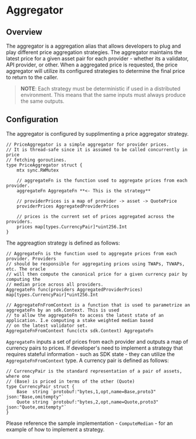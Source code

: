 # Aggregator

## Overview

The aggregator is a aggregation alias that allows developers to plug and play different price aggregation strategies. The aggregator maintains
the latest price for a given asset pair for each provider - whether its a validator, API provider, or other. When a aggregated price is requested,
the price aggregator will utilize its configured strategies to determine the final price to return to the caller.

> **NOTE**: Each strategy must be deterministic if used in a distributed environment. This means that the same inputs must always produce the same outputs.

## Configuration

The aggregator is configured by supplimenting a price aggregator strategy.

```golang
// PriceAggregator is a simple aggregator for provider prices.
// It is thread-safe since it is assumed to be called concurrently in price
// fetching goroutines.
type PriceAggregator struct {
	mtx sync.RWMutex

	// aggregateFn is the function used to aggregate prices from each provider.
	aggregateFn AggregateFn **<- This is the strategy**

	// providerPrices is a map of provider -> asset -> QuotePrice
	providerPrices AggregatedProviderPrices

	// prices is the current set of prices aggregated across the providers.
	prices map[types.CurrencyPair]*uint256.Int
}
```

The aggreagtion strategy is defined as follows:

```golang
// AggregateFn is the function used to aggregate prices from each provider. Providers
// should be responsible for aggregating prices using TWAPs, TVWAPs, etc. The oracle
// will then compute the canonical price for a given currency pair by computing the
// median price across all providers.
AggregateFn func(providers AggregatedProviderPrices) map[types.CurrencyPair]*uint256.Int

// AggregateFnFromContext is a function that is used to parametrize an aggregateFn by an sdk.Context. This is used
// to allow the aggregateFn to access the latest state of an application. I.e computing a stake weighted median based
// on the latest validator set.
AggregateFnFromContext func(ctx sdk.Context) AggregateFn
```

`AggregateFn` inputs a set of prices from each provider and outputs a map of currency pairs to prices. If developer's need to
implement a strategy that requires stateful information - such as SDK state - they can utilize the `AggregateFnFromContext` type. 
A currency pair is defined as follows:

```golang
// CurrencyPair is the standard representation of a pair of assets, where one
// (Base) is priced in terms of the other (Quote)
type CurrencyPair struct {
	Base  string `protobuf:"bytes,1,opt,name=Base,proto3" json:"Base,omitempty"`
	Quote string `protobuf:"bytes,2,opt,name=Quote,proto3" json:"Quote,omitempty"`
}
```

Please reference the sample implementation - `ComputeMedian` - for an example of how to implement a strategy.

